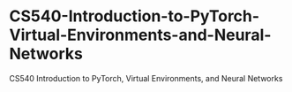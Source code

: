 # CS540-Introduction-to-PyTorch-Virtual-Environments-and-Neural-Networks
CS540 Introduction to PyTorch, Virtual Environments, and Neural Networks
